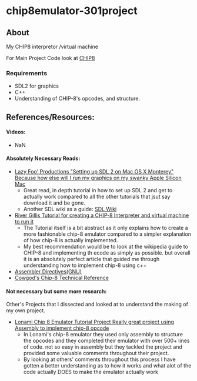 # chip8emulator-301project
## About
My CHIP8 interpretor /virtual machine  
  
For Main Project Code look at [CHIP8](https://github.com/je-el/chip8emulator-301project/tree/main/CHIP_8C)  
  
### Requirements
- SDL2 for graphics
- C++
- Understanding of CHIP-8's opcodes, and structure.


## References/Resources:
#### Videos: 
- NaN  
#### Absolutely Necessary Reads:
- [Lazy Foo' Productions "Setting up SDL 2 on Mac OS X Monterey" Because how else will I run my graphics on my swanky Apple Silicon Mac](https://lazyfoo.net/tutorials/SDL/01_hello_SDL/mac/index.php)
    - Great read, in depth tutorial in how to set up SDL 2 and get to actually work compared to all the other tutorials that jsut say download it and be gone.
    - Another SDL wiki as a guide: [SDL Wiki](https://wiki.libsdl.org/SDL2/SDL_PixelFormatEnum)  
- [River Gillis Tutorial for creating a CHIP-8 Interpreter and virtual machine to run it](https://riv.dev/emulating-a-computer-part-1/)
    - The Tutorial itself is a bit abstract as it only explains how to create a more fashionable chip-8 emulator compared to a simpler explanation of how chip-8 is actually implemented.  
    -  My best recommendation would be to look at the wikipedia guide to CHIP-8 and implementing th ecode as simply as possible. but overall it is an absolutely perfect article that guided me through understanding how to implement chip-8 using c++
- [Assembler Directives(GNU)](https://ftp.gnu.org/old-gnu/Manuals/gas-2.9.1/html_chapter/as_7.html)
- [Cowgod's Chip-8 Technical Reference](http://devernay.free.fr/hacks/chip8/C8TECH10.HTM) 

#### Not necessary but some more research:
 Other's Projects that I dissected and looked at to understand the making of my own project.  
- [Lonami Chip 8 Emulator Tutorial Project Really great project using Assembly to implement chip-8 opcode](https://github.com/Lonami/chip8-asm64-emu)
    - In Lonami's chip-8 emulator they used only assembly to structure the opcodes and they completed their emulator with over 500+ lines of code. not so easy in assembly but they tackled the project and provided some valuable comments throughout their project.  
    - By looking at others' comments throughout this process I have gotten a better understanding as to how it works and what alot of the code actually DOES to make the emulator actually work
